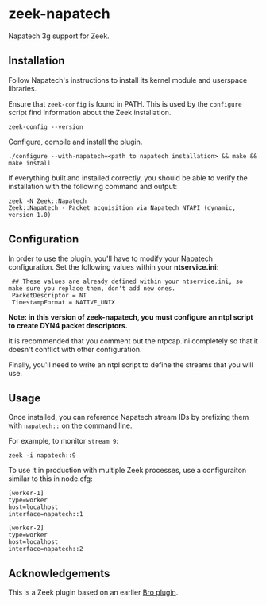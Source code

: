 # zeek-napatech
Napatech 3g support for Zeek.

Installation
------------

Follow Napatech's instructions to install its kernel module and userspace libraries. 

Ensure that `zeek-config` is found in PATH. This is used by the `configure`
script find information about the Zeek installation.

```
zeek-config --version
```

Configure, compile and install the plugin.

```
./configure --with-napatech=<path to napatech installation> && make && make install
```

If everything built and installed correctly, you should be able to verify the installation with the following command and output:

```
zeek -N Zeek::Napatech
Zeek::Napatech - Packet acquisition via Napatech NTAPI (dynamic, version 1.0)
```

Configuration
-------------

In order to use the plugin, you'll have to modify your Napatech configuration. Set the following values within your **ntservice.ini**:

```
 ## These values are already defined within your ntservice.ini, so make sure you replace them, don't add new ones. 
 PacketDescriptor = NT
 TimestampFormat = NATIVE_UNIX
```

**Note: in this version of zeek-napatech, you must configure an ntpl script to create DYN4 packet descriptors.**

It is recommended that you comment out the ntpcap.ini completely so that it doesn't conflict with other configuration.

Finally, you'll need to write an ntpl script to define the streams that you will use. 

Usage
-----

Once installed, you can reference Napatech stream IDs by prefixing them with ``napatech::`` on the command line. 

For example, to monitor ``stream 9``:

```
zeek -i napatech::9
```

To use it in production with multiple Zeek processes, use a configuraiton similar to this in node.cfg:

```
[worker-1]
type=worker
host=localhost
interface=napatech::1

[worker-2]
type=worker
host=localhost
interface=napatech::2
```

Acknowledgements
----------------

This is a Zeek plugin based on an earlier [Bro plugin](https://github.com/hosom/bro-napatech).
